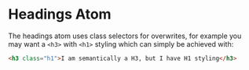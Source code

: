 # Headings Atom

The headings atom uses class selectors for overwrites, for example you may want a `<h3>` with `<h1>` styling which can simply be achieved with:

```html
<h3 class="h1">I am semantically a H3, but I have H1 styling</h3>
```
